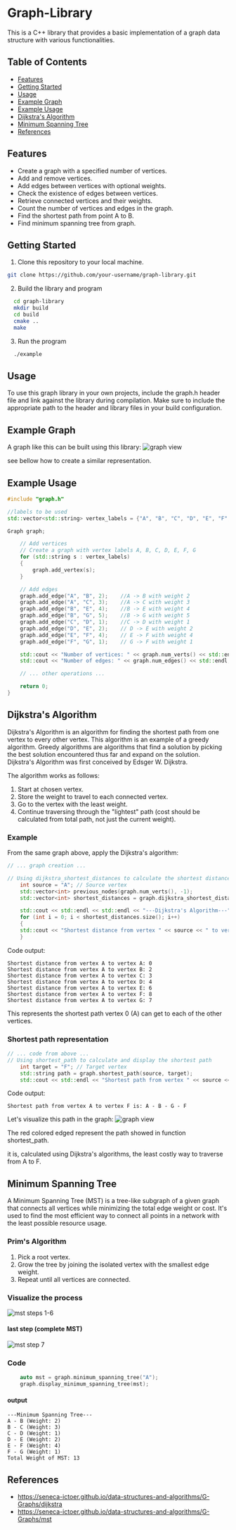 # Graph-Library

This is a C++ library that provides a basic implementation of a graph data structure with various functionalities.

## Table of Contents

- [Features](#features)
- [Getting Started](#getting-started)
- [Usage](#usage)
- [Example Graph](#example-graph)
- [Example Usage](#example-usage)
- [Dijkstra's Algorithm](#dijkstras-algorithm)
- [Minimum Spanning Tree](#minimum-spanning-tree)
- [References](#references)


## Features

- Create a graph with a specified number of vertices.
- Add and remove vertices.
- Add edges between vertices with optional weights.
- Check the existence of edges between vertices.
- Retrieve connected vertices and their weights.
- Count the number of vertices and edges in the graph.
- Find the shortest path from point A to B.
- Find minimum spanning tree from graph.

## Getting Started

1. Clone this repository to your local machine.

```bash
git clone https://github.com/your-username/graph-library.git
```

2. Build the library and program
```bash
  cd graph-library
  mkdir build
  cd build
  cmake ..
  make
```

3. Run the program
```bash
  ./example
```

## Usage

To use this graph library in your own projects, include the graph.h header file and link against the library during compilation.
Make sure to include the appropriate path to the header and library files in your build configuration.



## Example Graph

A graph like this can be built using this library:
![graph view](graphView.png)


see bellow how to create a similar representation.
## Example Usage

```cpp
#include "graph.h"

//labels to be used
std::vector<std::string> vertex_labels = {"A", "B", "C", "D", "E", "F", "G"};

Graph graph;

    // Add vertices
    // Create a graph with vertex labels A, B, C, D, E, F, G
    for (std::string s : vertex_labels)
    {
        graph.add_vertex(s);
    }

    // Add edges
    graph.add_edge("A", "B", 2);    //A -> B with weight 2
    graph.add_edge("A", "C", 3);    //A -> C with weight 3
    graph.add_edge("B", "E", 4);    //B -> E with weight 4
    graph.add_edge("B", "G", 5);    //B -> G with weight 5
    graph.add_edge("C", "D", 1);    //C -> D with weight 1
    graph.add_edge("D", "E", 2);    // D -> E with weight 2
    graph.add_edge("E", "F", 4);    // E -> F with weight 4
    graph.add_edge("F", "G", 1);    // G -> F with weight 1

    std::cout << "Number of vertices: " << graph.num_verts() << std::endl;
    std::cout << "Number of edges: " << graph.num_edges() << std::endl;

    // ... other operations ...

    return 0;
}
```


## Dijkstra's Algorithm
Dijkstra's Algorithm is an algorithm for finding the shortest path from one vertex to every other vertex. This algorithm is an example
of a greedy algorithm. Greedy algorithms are algorithms that find a solution by picking the best solution encountered thus far and expand
on the solution. Dijkstra's Algorithm was first conceived by Edsger W. Dijkstra.

The algorithm works as follows:

1. Start at chosen vertex.
2. Store the weight to travel to each connected vertex.
3. Go to the vertex with the least weight.
4. Continue traversing through the "lightest" path (cost should be calculated from total path, not just the current weight).

### Example
From the same graph above, apply the Dijkstra's algorithm:

```cpp
// ... graph creation ...

// Using dijkstra_shortest_distances to calculate the shortest distances
    int source = "A"; // Source vertex
    std::vector<int> previous_nodes(graph.num_verts(), -1);
    std::vector<int> shortest_distances = graph.dijkstra_shortest_distances(source, previous_nodes);

    std::cout << std::endl << std::endl << "---Dijkstra's Algorithm---" << std::endl;
    for (int i = 0; i < shortest_distances.size(); i++)
    {
    std::cout << "Shortest distance from vertex " << source << " to vertex " << vertex_labels[i] << ": " << shortest_distances[i] << std::endl;
    }
```

Code output:
```
Shortest distance from vertex A to vertex A: 0
Shortest distance from vertex A to vertex B: 2
Shortest distance from vertex A to vertex C: 3
Shortest distance from vertex A to vertex D: 4
Shortest distance from vertex A to vertex E: 6
Shortest distance from vertex A to vertex F: 8
Shortest distance from vertex A to vertex G: 7
```

This represents the shortest path vertex 0 (A) can get to each of the other vertices.


### Shortest path representation

```cpp
// ... code from above ...
// Using shortest_path to calculate and display the shortest path
    int target = "F"; // Target vertex
    std::string path = graph.shortest_path(source, target);
    std::cout << std::endl << "Shortest path from vertex " << source << " to vertex " << target << " is: " << path << std::endl;
```

Code output:
```
Shortest path from vertex A to vertex F is: A - B - G - F
```

Let's visualize this path in the graph:
![graph view](shortestPath.png)

The red colored edged represent the path showed in function shortest_path.

it is, calculated using Dijkstra's algorithms, the least costly way to traverse from A to F.


## Minimum Spanning Tree
A Minimum Spanning Tree (MST) is a tree-like subgraph of a given graph that connects all vertices while minimizing the total edge weight or cost.
It's used to find the most efficient way to connect all points in a network with the least possible resource usage.

### Prim's Algorithm
1. Pick a root vertex.
2. Grow the tree by joining the isolated vertex with the smallest edge weight.
3. Repeat until all vertices are connected.

### Visualize the process

![mst steps 1-6](mst1-6.png)

#### last step (complete MST)
![mst step 7](mst7.png)


### Code
```cpp
    auto mst = graph.minimum_spanning_tree("A");
    graph.display_minimum_spanning_tree(mst);
```

#### output
```
---Minimum Spanning Tree---
A - B (Weight: 2)
B - C (Weight: 3)
C - D (Weight: 1)
D - E (Weight: 2)
E - F (Weight: 4)
F - G (Weight: 1)
Total Weight of MST: 13
```
## References
* https://seneca-ictoer.github.io/data-structures-and-algorithms/G-Graphs/dijkstra
* https://seneca-ictoer.github.io/data-structures-and-algorithms/G-Graphs/mst
